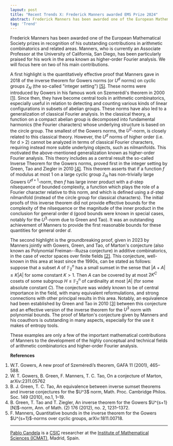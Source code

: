 ```yaml
---
layout: post
title: "Recent Trends X: Frederick Manners awarded EMS Prize 2024"
abstract: Frederick Manners has been awarded one of the European Mathematical Society prizes in recognition of his outstanding contributions in arithmetic combinatorics and related areas. Manners, who is currently an Associate Professor at the University of California, San Diego, has been particularly praised for his work in the area known as higher-order Fourier analysis. We will focus here on two of his main contributions.
tag: 'Trend'
---
```


Frederick Manners has been awarded one of the European Mathematical Society prizes in recognition of his outstanding contributions in arithmetic combinatorics and related areas. Manners, who is currently an Associate Professor at the University of California, San Diego, has been particularly praised for his work in the area known as higher-order Fourier analysis. We will focus here on two of his main contributions.

A first highlight is the quantitatively effective proof that Manners gave in 2018 of the inverse theorem for Gowers norms (or $U^d$ norms) on cyclic groups $\mathbb{Z}_N$ (the so-called "integer setting") [[5]](#b5). These norms were introduced by Gowers in his famous work on Szemerédi's theorem in 2000 [[1]](#b1). Since then, they have become central tools in arithmetic combinatorics, especially useful in relation to detecting and counting various kinds of linear configurations in subsets of abelian groups. These norms have also led to a generalization of classical Fourier analysis. In the classical theory, a function on a compact abelian group is decomposed into fundamental harmonics (the Fourier characters) whose underlying structure is based on the circle group. The smallest of the Gowers norms, the $U^2$-norm, is closely related to this classical theory. However, the $U^d$ norms of higher order (i.e. for d > 2) cannot be analyzed in terms of classical Fourier characters, requiring instead more subtle underlying objects, such as nilmanifolds. This motivated the above-mentioned generalization known as higher-order Fourier analysis. This theory includes as a central result the so-called Inverse Theorem for the Gowers norms, proved first in the integer setting by Green, Tao and Ziegler in 2010 [[4]](#b4). 
This theorem asserts that if a function $f$ of modulus at most 1 on a large cyclic group $\mathbb{Z}_N$ has non-trivially large Gowers $U^{d+1}$-norm, then $f$ has large inner product with a $d$-step nilsequence of bounded complexity, a function which plays the role of a Fourier character relative to this norm, and which is defined using a $d$-step nilmanifold (instead of the circle group for classical characters). 
The initial proofs of this inverse theorem did not provide effective bounds for the complexity of the nilsequence or the magnitude of the inner product in the conclusion for general order d (good bounds were known in special cases, notably for the $U^3$-norm due to Green and Tao). It was an outstanding achievement of Manners to provide the first reasonable bounds for these quantities for general order $d$.

The second highlight is the groundbreaking proof, given in 2023 by Manners jointly with Gowers, Green, and Tao, of Marton's conjecture (also known as Polynomial Freiman--Ruzsa conjecture) in additive combinatorics, in the case of vector spaces over finite fields [[2]](#b2). This conjecture, well-known in this area at least since the 1990s, can be stated as follows: suppose that a subset $A$ of $\mathbb{F}_2^n$ has a small sumset in the sense that $\vert A + A\vert \leq K\vert A\vert$ for some constant $K>1$. Then $A$ can be covered by at most $2K^C$ cosets of some subgroup $H\leq    \mathbb{F}_2^n$ of cardinality at most $\lvert A\rvert$ (for some absolute constant $C$). The conjecture was widely known to be of central importance in the field, with many equivalent reformulations, and strong connections with other principal results in this area. Notably, an equivalence had been established by Green and Tao in 2010 [[3]](#b3) between this conjecture and an effective version of the inverse theorem for the $U^3$ norm with polynomial bounds. The proof of Marton's conjecture given by Manners and his coauthors is outstanding in many aspects, especially for the use it makes of entropy tools.

These examples are only a few of the important mathematical contributions of Manners to the development of the highly conceptual and technical fields of arithmetic combinatorics and higher-order Fourier analysis.

**References**

<ol style="padding-left: 0;">

<li id="b1">W.T. Gowers, A new proof of Szeméredi’s theorem, GAFA 11 (2001), 465–588.</li>

<li id="b2">W. T. Gowers, B. Green, F. Manners, T. C. Tao, On a conjecture of Marton, arXiv:2311.05762</li>

<li id="b3">B. J. Green, T. C. Tao, An equivalence between inverse sumset theorems and inverse conjectures for the $U^3$ norm, Math. Proc. Cambridge Philos. Soc. 149 (2010), no.1, 1–19.</li>

<li id="b4">B. Green, T. Tao and T. Ziegler, An inverse theorem for the Gowers $U^{s+1}[N]$-norm, Ann. of Math. (2) 176 (2012), no. 2, 1231–1372.</li>

<li id="b5">F. Manners, Quantitative bounds in the inverse theorem for the Gowers $U^{s+1}$-norms over cyclic groups, arXiv:1811.00718.</li>

</ol>

---

[Pablo Candela](https://www.icmat.es/people/pablo-candela/) is a [CSIC](https://www.csic.es/en) researcher at the [Institute of Mathematical Sciences (ICMAT)](https://www.icmat.es/), Madrid, Spain.
